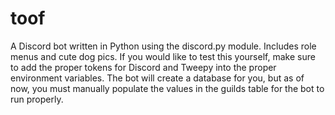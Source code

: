 # toof

A Discord bot written in Python using the discord.py module. Includes role menus and cute dog pics. If you would like to test this yourself, make sure to add the proper tokens for Discord and Tweepy into the proper environment variables. The bot will create a database for you, but as of now, you must manually populate the values in the guilds table for the bot to run properly.
